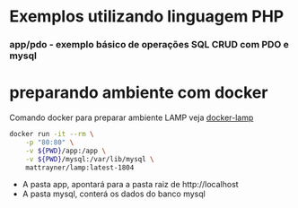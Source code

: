 # Exemplos utilizando linguagem PHP

### app/pdo - exemplo básico de operações SQL CRUD com PDO e mysql

# preparando ambiente com docker

Comando docker para preparar ambiente LAMP veja [docker-lamp](https://github.com/mattrayner/docker-lamp)

```bash
docker run -it --rm \
    -p "80:80" \
    -v ${PWD}/app:/app \
    -v ${PWD}/mysql:/var/lib/mysql \
    mattrayner/lamp:latest-1804
```

- A pasta app, apontará para a pasta raiz de http://localhost
- A pasta mysql, conterá os dados do banco mysql
